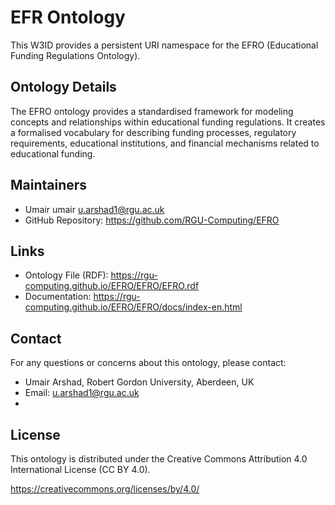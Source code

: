 # EFR Ontology

This W3ID provides a persistent URI namespace for the EFRO (Educational Funding Regulations Ontology).

## Ontology Details

The EFRO ontology provides a standardised framework for modeling concepts and relationships within educational funding regulations. It creates a formalised vocabulary for describing funding processes, regulatory requirements, educational institutions, and financial mechanisms related to educational funding.

## Maintainers

* Umair umair <u.arshad1@rgu.ac.uk>
* GitHub Repository: https://github.com/RGU-Computing/EFRO

## Links

* Ontology File (RDF): https://rgu-computing.github.io/EFRO/EFRO/EFRO.rdf
* Documentation: https://rgu-computing.github.io/EFRO/EFRO/docs/index-en.html

## Contact

For any questions or concerns about this ontology, please contact:
* Umair Arshad, Robert Gordon University, Aberdeen, UK
* Email: u.arshad1@rgu.ac.uk
* 
## License
This ontology is distributed under the Creative Commons Attribution 4.0 International License (CC BY 4.0).

https://creativecommons.org/licenses/by/4.0/
